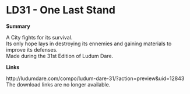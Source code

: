 # LD31 - One Last Stand

**Summary**
<p>A City fights for its survival. <br />
Its only hope lays in destroying its ennemies and gaining materials to improve its defenses.<br />
Made during the 31st Edition of Ludum Dare.</p>

**Links**
<p>
http://ludumdare.com/compo/ludum-dare-31/?action=preview&uid=12843
<br />The download links are no longer available. 
</p>

